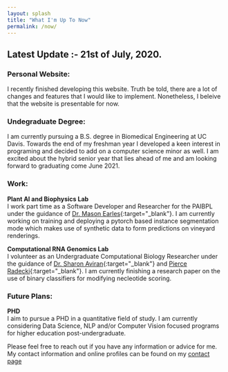 ```yaml
---
layout: splash
title: "What I'm Up To Now"
permalink: /now/
---
```

## Latest Update :- 21st of July, 2020.
### Personal Website:
I recently finished developing this website. Truth be told, there are a lot of changes and features that I would like to implement. Nonetheless, I beleive that the website is presentable for now. 

### Undegraduate Degree:
I am currently pursuing a B.S. degree in Biomedical Engineering at UC Davis. Towards the end of my freshman year I developed a keen interest in programing and decided to add on a computer science minor as well. I am excited about the hybrid senior year that lies ahead of me and am looking forward to graduating come June 2021.

### Work:
__Plant AI and Biophysics Lab__  
I work part time as a Software Developer and Researcher for the PAIBPL under the guidance of [Dr. Mason Earles](https://bae.ucdavis.edu/people/mason-earles){:target="_blank"}. I am currently working on training and deploying a pytorch based instance segmentation mode which makes use of synthetic data to form predictions on vineyard renderings.


__Computational RNA Genomics Lab__  
I volunteer as an Undergraduate Computational Biology Researcher under the guidance of [Dr. Sharon Aviran](https://bme.ucdavis.edu/people/sharon-aviran){:target="_blank"} and [Pierce Radecki](https://www.linkedin.com/in/pierce-radecki/){:target="_blank"}. I am currently finishing a research paper on the use of binary classifiers for modifying necleotide scoring. 

### Future Plans:  
__PHD__  
I aim to pursue a PHD in a quantitative field of study. I am currently considering Data Science, NLP and/or Computer Vision focused programs for higher education post-undergraduate.

Please feel free to reach out if you have any information or advice for me. My contact information and online profiles can be found on my [contact page](/contact)
